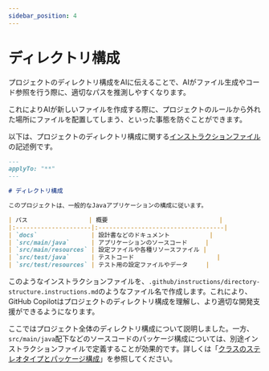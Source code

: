 ```yaml
---
sidebar_position: 4
---
```


# ディレクトリ構成

プロジェクトのディレクトリ構成をAIに伝えることで、AIがファイル生成やコード参照を行う際に、適切なパスを推測しやすくなります。

これによりAIが新しいファイルを作成する際に、プロジェクトのルールから外れた場所にファイルを配置してしまう、といった事態を防ぐことができます。

以下は、プロジェクトのディレクトリ構成に関する[インストラクションファイル](../../shared-instructions-prompts)の記述例です。

```markdown
---
applyTo: "**"
---

# ディレクトリ構成

このプロジェクトは、一般的なJavaアプリケーションの構成に従います。

| パス                 | 概要                               |
|:---------------------|:-----------------------------------|
| `docs`               | 設計書などのドキュメント           |
| `src/main/java`      | アプリケーションのソースコード     |
| `src/main/resources` | 設定ファイルや各種リソースファイル |
| `src/test/java`      | テストコード                       |
| `src/test/resources` | テスト用の設定ファイルやデータ     |

```

このようなインストラクションファイルを、`.github/instructions/directory-structure.instructions.md`のようなファイル名で作成します。これにより、GitHub Copilotはプロジェクトのディレクトリ構成を理解し、より適切な開発支援ができるようになります。

ここではプロジェクト全体のディレクトリ構成について説明しました。一方、`src/main/java`配下などのソースコードのパッケージ構成については、別途インストラクションファイルで定義することが効果的です。詳しくは「[クラスのステレオタイプとパッケージ構成](../stereo-type)」を参照してください。
